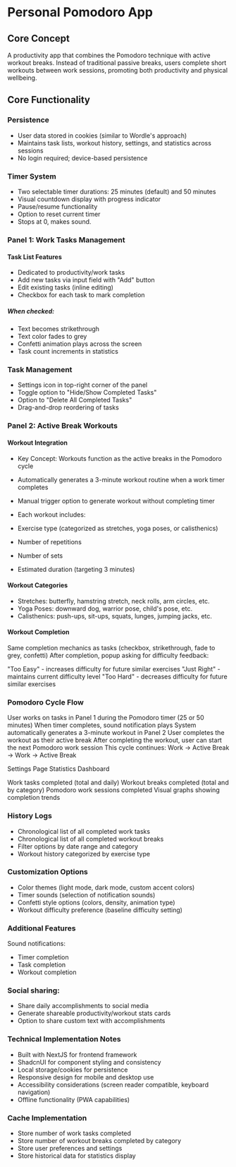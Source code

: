 # Personal Pomodoro App
## Core Concept

A productivity app that combines the Pomodoro technique with active workout breaks. Instead of traditional passive breaks, users complete short workouts between work sessions, promoting both productivity and physical wellbeing.

## Core Functionality

### Persistence

- User data stored in cookies (similar to Wordle's approach)
- Maintains task lists, workout history, settings, and statistics across sessions
- No login required; device-based persistence

### Timer System

- Two selectable timer durations: 25 minutes (default) and 50 minutes
- Visual countdown display with progress indicator
- Pause/resume functionality
- Option to reset current timer
- Stops at 0, makes sound.

### Panel 1: Work Tasks Management

#### Task List Features

- Dedicated to productivity/work tasks
- Add new tasks via input field with "Add" button
- Edit existing tasks (inline editing)
- Checkbox for each task to mark completion

##### When checked:

- Text becomes strikethrough
- Text color fades to grey
- Confetti animation plays across the screen
- Task count increments in statistics



### Task Management

- Settings icon in top-right corner of the panel
- Toggle option to "Hide/Show Completed Tasks"
- Option to "Delete All Completed Tasks"
- Drag-and-drop reordering of tasks

### Panel 2: Active Break Workouts

#### Workout Integration

- Key Concept: Workouts function as the active breaks in the Pomodoro cycle
- Automatically generates a 3-minute workout routine when a work timer completes
- Manual trigger option to generate workout without completing timer
- Each workout includes:

- Exercise type (categorized as stretches, yoga poses, or calisthenics)
- Number of repetitions
- Number of sets
- Estimated duration (targeting 3 minutes)



#### Workout Categories

- Stretches: butterfly, hamstring stretch, neck rolls, arm circles, etc.
- Yoga Poses: downward dog, warrior pose, child's pose, etc.
- Calisthenics: push-ups, sit-ups, squats, lunges, jumping jacks, etc.

#### Workout Completion

Same completion mechanics as tasks (checkbox, strikethrough, fade to grey, confetti)
After completion, popup asking for difficulty feedback:

"Too Easy" - increases difficulty for future similar exercises
"Just Right" - maintains current difficulty level
"Too Hard" - decreases difficulty for future similar exercises



### Pomodoro Cycle Flow

User works on tasks in Panel 1 during the Pomodoro timer (25 or 50 minutes)
When timer completes, sound notification plays
System automatically generates a 3-minute workout in Panel 2
User completes the workout as their active break
After completing the workout, user can start the next Pomodoro work session
This cycle continues: Work → Active Break → Work → Active Break

Settings Page
Statistics Dashboard

Work tasks completed (total and daily)
Workout breaks completed (total and by category)
Pomodoro work sessions completed
Visual graphs showing completion trends

### History Logs

- Chronological list of all completed work tasks
- Chronological list of all completed workout breaks
- Filter options by date range and category
- Workout history categorized by exercise type

### Customization Options

- Color themes (light mode, dark mode, custom accent colors)
- Timer sounds (selection of notification sounds)
- Confetti style options (colors, density, animation type)
- Workout difficulty preference (baseline difficulty setting)

### Additional Features

Sound notifications:

- Timer completion
- Task completion
- Workout completion


### Social sharing:

- Share daily accomplishments to social media
- Generate shareable productivity/workout stats cards
- Option to share custom text with accomplishments



### Technical Implementation Notes

- Built with NextJS for frontend framework
- ShadcnUI for component styling and consistency
- Local storage/cookies for persistence
- Responsive design for mobile and desktop use
- Accessibility considerations (screen reader compatible, keyboard navigation)
- Offline functionality (PWA capabilities)

### Cache Implementation

- Store number of work tasks completed
- Store number of workout breaks completed by category
- Store user preferences and settings
- Store historical data for statistics display
